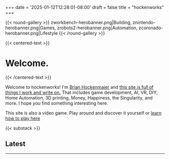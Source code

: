 +++
date = '2025-01-12T12:28:01-08:00'
draft = false
title = "hockenworks"
+++

{{< round-gallery >}}
zworkbench-herobanner.png|Building,
znintendo-herobanner.png|Games,
zrobots2-herobanner.png|Automation,
zcoronado-herobanner.png|Lifestyle
{{< /round-gallery >}}

{{< centered-text >}}

# Welcome.

{{< /centered-text >}}

Welcome to hockenworks! I'm [Brian Hockenmaier](/about-me) and [this site is full of things I work and write on.](/this-website/#etymology-of-hockenworks) That includes game development, AI, VR, DIY, Home Automation, 3D printing, Money, Happiness, the Singularity, and more. I hope you find something interesting here.

This site is also a video game. Play around and discover it yourself or [learn how to play here](/this-website/#ball-machine---the-game)

{{< substack >}}

## Latest

---
